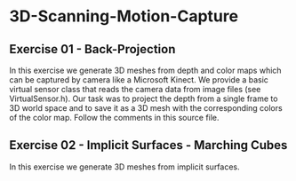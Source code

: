 # 3D-Scanning-Motion-Capture

## Exercise 01 - Back-Projection
In this exercise we generate 3D meshes from depth and color maps which can be captured by camera
like a Microsoft Kinect. We provide a basic virtual sensor class that reads the camera data from image files
(see VirtualSensor.h). Our task was to project the depth from a single frame to 3D world space and to save it
as a 3D mesh with the corresponding colors of the color map. Follow the comments in this source file.

## Exercise 02 - Implicit Surfaces - Marching Cubes
In this exercise we generate 3D meshes from implicit surfaces.
